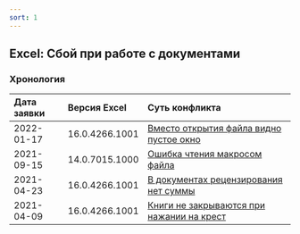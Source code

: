 ```yaml
---
sort: 1
---
```


## Excel: Сбой при работе с документами


### Хронология

|Дата заявки|Версия Excel|Суть конфликта
|:--- |:--- |:--- 
|2022-01-17|16.0.4266.1001|[Вместо открытия файла видно пустое окно](blank-window)
|2021-09-15|14.0.7015.1000|[Ошибка чтения макросом файла](protected-view)
|2021-04-23|16.0.4266.1001|[В документах рецензирования нет суммы](empty-amount-in-docs)
|2021-04-09|16.0.4266.1001|[Книги не закрываются при нажании на крест](book-does-not-close)

